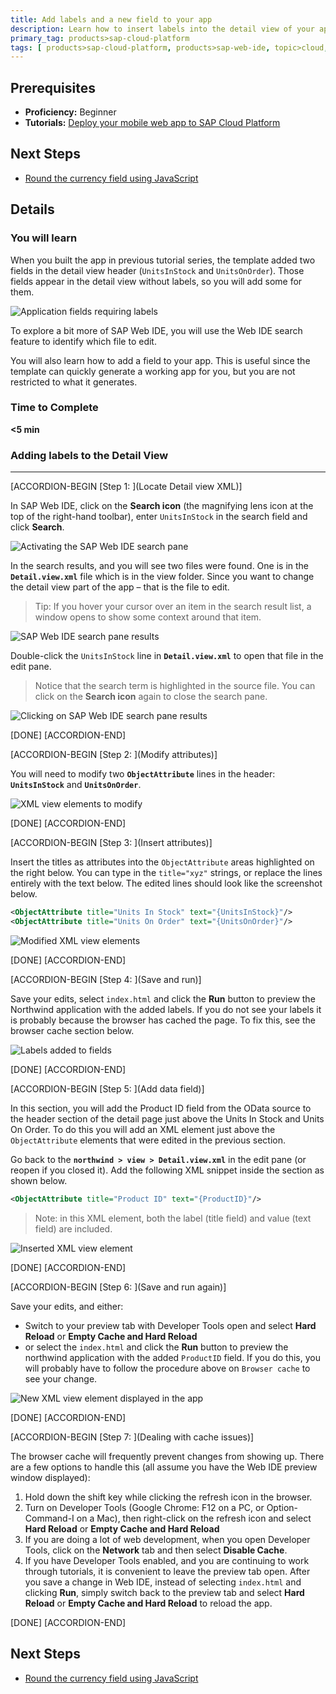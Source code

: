 ```yaml
---
title: Add labels and a new field to your app
description: Learn how to insert labels into the detail view of your app and add additional fields.
primary_tag: products>sap-cloud-platform
tags: [ products>sap-cloud-platform, products>sap-web-ide, topic>cloud, topic>html5, topic>mobile, topic>odata, tutorial>beginner ]
---
```


## Prerequisites
- **Proficiency:** Beginner
- **Tutorials:** [Deploy your mobile web app to SAP Cloud Platform](http://www.sap.com/developer/tutorials/hcp-deploy-mobile-web-app.html)

## Next Steps
- [Round the currency field using JavaScript](http://www.sap.com/developer/tutorials/hcp-webide-round-currency.html)

## Details

### You will learn
When you built the app in previous tutorial series, the template added two fields in the detail view header (`UnitsInStock` and `UnitsOnOrder`). Those fields appear in the detail view without labels, so you will add some for them.

![Application fields requiring labels](https://raw.githubusercontent.com/SAPDocuments/Tutorials/master/tutorials/hcp-webide-add-labels-field/mob2-1_0.png)

To explore a bit more of SAP Web IDE, you will use the Web IDE search feature to identify which file to edit.

You will also learn how to add a field to your app. This is useful since the template can quickly generate a working app for you, but you are not restricted to what it generates.

### Time to Complete
**<5 min**

### Adding labels to the Detail View

---


[ACCORDION-BEGIN [Step 1: ](Locate Detail view XML)]

In SAP Web IDE, click on the **Search icon** (the magnifying lens icon at the top of the right-hand toolbar), enter `UnitsInStock` in the search field and click **Search**.

![Activating the SAP Web IDE search pane](https://raw.githubusercontent.com/SAPDocuments/Tutorials/master/tutorials/hcp-webide-add-labels-field/mob2-1_label_1.png)



In the search results, and you will see two files were found. One is in the **`Detail.view.xml`** file which is in the view folder. Since you want to change the detail view part of the app – that is the file to edit.

>Tip: If you hover your cursor over an item in the search result list, a window opens to show some context around that item.

![SAP Web IDE search pane results](https://raw.githubusercontent.com/SAPDocuments/Tutorials/master/tutorials/hcp-webide-add-labels-field/mob2-1_label_2.png)


Double-click the `UnitsInStock` line in **`Detail.view.xml`** to open that file in the edit pane.

>Notice that the search term is highlighted in the source file. You can click on the **Search icon** again to close the search pane.

![Clicking on SAP Web IDE search pane results](https://raw.githubusercontent.com/SAPDocuments/Tutorials/master/tutorials/hcp-webide-add-labels-field/mob2-1_label_3.png)

[DONE]
[ACCORDION-END]

[ACCORDION-BEGIN [Step 2: ](Modify attributes)]

You will need to modify two **`ObjectAttribute`** lines in the header: **`UnitsInStock`** and **`UnitsOnOrder`**.

![XML view elements to modify](https://raw.githubusercontent.com/SAPDocuments/Tutorials/master/tutorials/hcp-webide-add-labels-field/mob2-1_label_4.png)

[DONE]
[ACCORDION-END]

[ACCORDION-BEGIN [Step 3: ](Insert attributes)]

Insert the titles as attributes into the `ObjectAttribute` areas highlighted on the right below. You can type in the `title="xyz"` strings, or replace the lines entirely with the text below. The edited lines should look like the screenshot below.

```xml
<ObjectAttribute title="Units In Stock" text="{UnitsInStock}"/>
<ObjectAttribute title="Units On Order" text="{UnitsOnOrder}"/>
```

![Modified XML view elements](https://raw.githubusercontent.com/SAPDocuments/Tutorials/master/tutorials/hcp-webide-add-labels-field/mob2-1_label_5.png)

[DONE]
[ACCORDION-END]

[ACCORDION-BEGIN [Step 4: ](Save and run)]

Save your edits, select `index.html` and click the **Run** button to preview the Northwind application with the added labels. If you do not see your labels it is probably because the browser has cached the page. To fix this, see the browser cache section below.

![Labels added to fields](https://raw.githubusercontent.com/SAPDocuments/Tutorials/master/tutorials/hcp-webide-add-labels-field/mob2-1_label_6.png)


[DONE]
[ACCORDION-END]

[ACCORDION-BEGIN [Step 5: ](Add data field)]

In this section, you will add the Product ID field from the OData source to the header section of the detail page just above the Units In Stock and Units On Order. To do this you will add an XML element just above the `ObjectAttribute` elements that were edited in the previous section.

Go back to the **`northwind > view > Detail.view.xml`** in the edit pane (or reopen if you closed it). Add the following XML snippet inside the section as shown below.

```xml
<ObjectAttribute title="Product ID" text="{ProductID}"/>
```

>Note: in this XML element, both the label (title field) and value (text field) are included.

![Inserted XML view element](https://raw.githubusercontent.com/SAPDocuments/Tutorials/master/tutorials/hcp-webide-add-labels-field/mob2-1_field_1.png)

[DONE]
[ACCORDION-END]

[ACCORDION-BEGIN [Step 6: ](Save and run again)]

Save your edits, and either:

- Switch to your preview tab with Developer Tools open and select **Hard Reload** or **Empty Cache and Hard Reload**  
- or select the `index.html` and click the **Run** button to preview the northwind application with the added `ProductID` field. If you do this, you will probably have to follow the procedure above on `Browser cache` to see your change.

![New XML view element displayed in the app](https://raw.githubusercontent.com/SAPDocuments/Tutorials/master/tutorials/hcp-webide-add-labels-field/mob2-1_field_2.png)

[DONE]
[ACCORDION-END]

[ACCORDION-BEGIN [Step 7: ](Dealing with cache issues)]

The browser cache will frequently prevent changes from showing up. There are a few options to handle this (all assume you have the Web IDE preview window displayed):

1. Hold down the shift key while clicking the refresh icon in the browser.
2. Turn on Developer Tools (Google Chrome: F12 on a PC, or Option-Command-I on a Mac), then right-click on the refresh icon and select **Hard Reload** or **Empty Cache and Hard Reload**
3. If you are doing a lot of web development, when you open Developer Tools, click on the **Network** tab and then select **Disable Cache**.
4. If you have Developer Tools enabled, and you are continuing to work through tutorials, it is convenient to leave the preview tab open. After you save a change in Web IDE, instead of selecting `index.html` and clicking **Run**, simply switch back to the preview tab and select **Hard Reload** or **Empty Cache and Hard Reload** to reload the app.

[DONE]
[ACCORDION-END]




## Next Steps
- [Round the currency field using JavaScript](http://www.sap.com/developer/tutorials/hcp-webide-round-currency.html)
